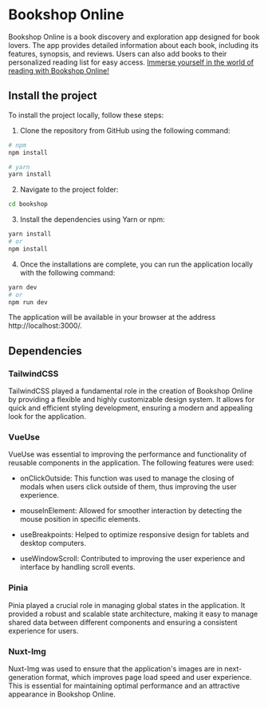 # Bookshop Online

Bookshop Online is a book discovery and exploration app designed for book lovers. The app provides detailed information about each book, including its features, synopsis, and reviews. Users can also add books to their personalized reading list for easy access. [Immerse yourself in the world of reading with Bookshop Online!](https://bookshop-woad.vercel.app/)

## Install the project

To install the project locally, follow these steps:

1. Clone the repository from GitHub using the following command:

```bash
# npm
npm install

# yarn
yarn install
```

2. Navigate to the project folder:

```bash
cd bookshop
```

3. Install the dependencies using Yarn or npm:

```bash
yarn install
# or
npm install
```

4. Once the installations are complete, you can run the application locally with the following command:

```bash
yarn dev
# or
npm run dev
```

The application will be available in your browser at the address http://localhost:3000/.

## Dependencies

### TailwindCSS

TailwindCSS played a fundamental role in the creation of Bookshop Online by providing a flexible and highly customizable design system. It allows for quick and efficient styling development, ensuring a modern and appealing look for the application.

### VueUse

VueUse was essential to improving the performance and functionality of reusable components in the application. The following features were used:

- onClickOutside: This function was used to manage the closing of modals when users click outside of them, thus improving the user experience.

- mouseInElement: Allowed for smoother interaction by detecting the mouse position in specific elements.

- useBreakpoints: Helped to optimize responsive design for tablets and desktop computers.

- useWindowScroll: Contributed to improving the user experience and interface by handling scroll events.

### Pinia

Pinia played a crucial role in managing global states in the application. It provided a robust and scalable state architecture, making it easy to manage shared data between different components and ensuring a consistent experience for users.

### Nuxt-Img

Nuxt-Img was used to ensure that the application's images are in next-generation format, which improves page load speed and user experience. This is essential for maintaining optimal performance and an attractive appearance in Bookshop Online.
